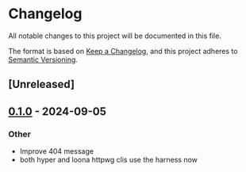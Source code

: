 # Changelog
All notable changes to this project will be documented in this file.

The format is based on [Keep a Changelog](https://keepachangelog.com/en/1.0.0/),
and this project adheres to [Semantic Versioning](https://semver.org/spec/v2.0.0.html).

## [Unreleased]

## [0.1.0](https://github.com/bearcove/loona/releases/tag/httpwg-harness-v0.1.0) - 2024-09-05

### Other
- Improve 404 message
- both hyper and loona httpwg clis use the harness now
